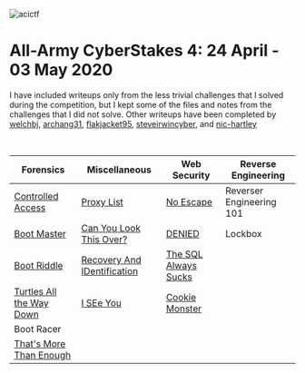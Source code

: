 ![acictf](https://github.com/eesantiago/Writeups/blob/master/cyberstakes/2020/acictf.JPG)


# All-Army CyberStakes 4: 24 April - 03 May 2020

I have included writeups only from the less trivial challenges that I solved during the competition, but I kept some of the files and notes from the challenges that I did not solve.  Other writeups have been completed by [welchbj](https://github.com/welchbj/ctf/tree/master/writeups/2020/CyberStakes), [archang31](https://github.com/archang31/aacs4-writeups), [flakjacket95](https://github.com/flakjacket95/cyberstakes_2020), [steveirwincyber](https://github.com/steveirwincyber/CyberStakes2020/tree/master), and [nic-hartley](https://nic-hartley.github.io/acictf-writeups/
)

<br /> 

| Forensics | Miscellaneous | Web Security | Reverse Engineering |
| ------------- | ------------- | ------------- | ------------- |
| [Controlled Access](https://github.com/eesantiago/Writeups/blob/master/cyberstakes/2020/controlled_access/README.md) | [Proxy List](https://github.com/eesantiago/Writeups/blob/master/cyberstakes/2020/proxy_list/README.md) |  [No Escape](https://github.com/eesantiago/Writeups/blob/master/cyberstakes/2020/no_escape/README.md) | Reverser Engineering 101
| [Boot Master](https://github.com/eesantiago/Writeups/blob/master/cyberstakes/2020/boot_master/README.md)  | [Can You Look This Over?](https://github.com/eesantiago/Writeups/blob/master/cyberstakes/2020/can_you_look_this_over/README.md)   | [DENIED](https://github.com/eesantiago/Writeups/tree/master/cyberstakes/2020/denied) | Lockbox
| [Boot Riddle](https://github.com/eesantiago/Writeups/blob/master/cyberstakes/2020/boot_riddle/README.md)  | [Recovery And IDentification](https://github.com/eesantiago/Writeups/blob/master/cyberstakes/2020/recovery_and_identification/README.md)  |  [The SQL Always Sucks](https://github.com/eesantiago/Writeups/blob/master/cyberstakes/2020/sql_always_sucks/README.md) |
| [Turtles All the Way Down](https://github.com/eesantiago/Writeups/blob/master/cyberstakes/2020/turtles_all_the_way_down/README.md)| [I SEe You](https://github.com/eesantiago/Writeups/blob/master/cyberstakes/2020/i_SEe_you/README.md) | [Cookie Monster](https://github.com/eesantiago/Writeups/blob/master/cyberstakes/2020/cookie_monster/README.md)
| Boot Racer  |   |  |
| [That's More Than Enough](https://github.com/eesantiago/Writeups/blob/master/cyberstakes/2020/thats_more_than_enough/README.md)
